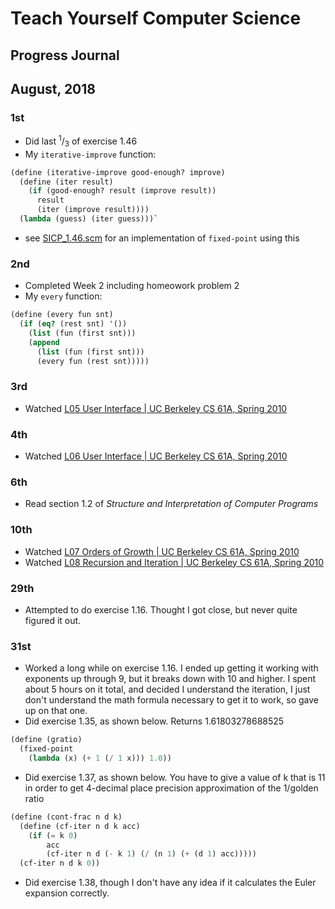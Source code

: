 # Teach Yourself Computer Science
## Progress Journal

## August, 2018

### 1st
- Did last <sup>1</sup>/<sub>3</sub> of exercise 1.46
- My `iterative-improve` function:
```scheme
(define (iterative-improve good-enough? improve)
  (define (iter result)
    (if (good-enough? result (improve result))
      result
      (iter (improve result))))
  (lambda (guess) (iter guess)))`
```
- see [SICP_1.46.scm](https://github.com/flintsteel7/TMCS/tree/master/Exercises/SICP_1.46.scm) for an implementation of `fixed-point` using this

### 2nd
- Completed Week 2 including homeowork problem 2
- My `every` function:
```scheme
(define (every fun snt)
  (if (eq? (rest snt) '())
    (list (fun (first snt)))
    (append
      (list (fun (first snt)))
      (every fun (rest snt)))))
```

### 3rd
- Watched [L05 User Interface | UC Berkeley CS 61A, Spring 2010](https://www.youtube.com/watch?v=tJB3Lk8_m7w&index=5&list=PLhMnuBfGeCDNgVzLPxF9o5UNKG1b-LFY9)

### 4th
- Watched [L06 User Interface | UC Berkeley CS 61A, Spring 2010](https://www.youtube.com/watch?v=r2-TaLTs7w0&index=6&list=PLhMnuBfGeCDNgVzLPxF9o5UNKG1b-LFY9)

### 6th
- Read section 1.2 of _Structure and Interpretation of Computer Programs_

### 10th
- Watched [L07 Orders of Growth | UC Berkeley CS 61A, Spring 2010](https://www.youtube.com/watch?v=FUaY0N4qVPY&index=7&list=PLhMnuBfGeCDNgVzLPxF9o5UNKG1b-LFY9)
- Watched [L08 Recursion and Iteration | UC Berkeley CS 61A, Spring 2010](https://www.youtube.com/watch?v=gOupSAT_acA&list=PLhMnuBfGeCDNgVzLPxF9o5UNKG1b-LFY9&index=8)

### 29th
- Attempted to do exercise 1.16. Thought I got close, but never quite figured it out.

### 31st
- Worked a long while on exercise 1.16. I ended up getting it working with exponents up through 9, but it breaks down with 10 and higher. I spent about 5 hours on it total, and decided I understand the iteration, I just don't understand the math formula necessary to get it to work, so gave up on that one.
- Did exercise 1.35, as shown below. Returns 1.61803278688525
```scheme
(define (gratio)
  (fixed-point
    (lambda (x) (+ 1 (/ 1 x))) 1.0))
```
- Did exercise 1.37, as shown below. You have to give a value of k that is 11 in order to get 4-decimal place precision approximation of the 1/golden ratio
```scheme
(define (cont-frac n d k)
  (define (cf-iter n d k acc)
    (if (= k 0)
        acc
        (cf-iter n d (- k 1) (/ (n 1) (+ (d 1) acc)))))
  (cf-iter n d k 0))
```
- Did exercise 1.38, though I don't have any idea if it calculates the Euler expansion correctly.